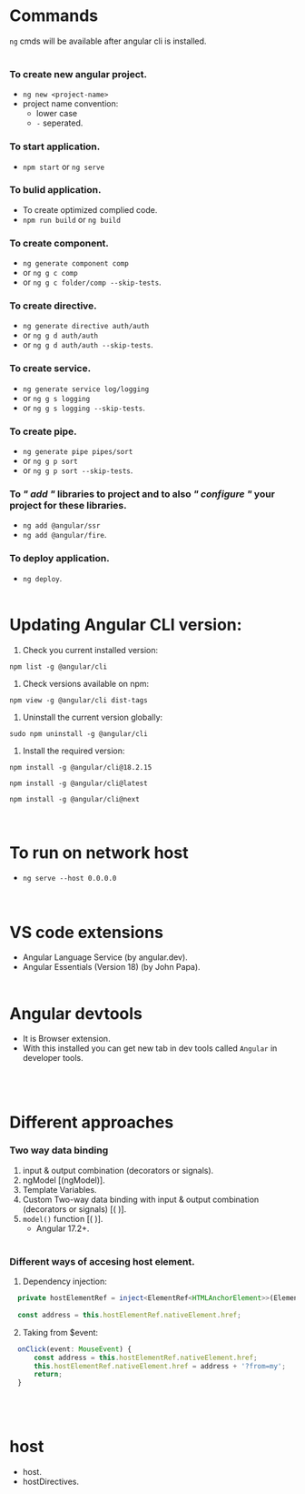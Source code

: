 # Commands
`ng` cmds will be available after angular cli is installed. 
<br/><br/>

### To create new angular project.
* `ng new <project-name>`
* project name convention:
  * lower case
  * `-` seperated.
### To start application.
* `npm start` or `ng serve`
### To bulid application.
* To create optimized complied code.
* `npm run build` or `ng build`
### To create component.
* `ng generate component comp`
* or `ng g c comp`
* or `ng g c folder/comp --skip-tests`.
### To create directive.
* `ng generate directive auth/auth`
* or `ng g d auth/auth`
* or `ng g d auth/auth --skip-tests`.
### To create service.
* `ng generate service log/logging`
* or `ng g s logging`
* or `ng g s logging --skip-tests`.
### To create pipe.
* `ng generate pipe pipes/sort`
* or `ng g p sort`
* or `ng g p sort --skip-tests`.
### To ***" add "*** libraries to project and to also ***" configure "*** your project for these libraries.
* `ng add @angular/ssr`
* `ng add @angular/fire`.
### To deploy application.
* `ng deploy`.
<br/><br/>

# Updating Angular CLI version:
1. Check you current installed version:

`npm list -g @angular/cli`

1. Check versions available on npm:

`npm view -g @angular/cli dist-tags`

1. Uninstall the current version globally:

`sudo npm uninstall -g @angular/cli`

1. Install the required version:

`npm install -g @angular/cli@18.2.15`

`npm install -g @angular/cli@latest`

`npm install -g @angular/cli@next`

<br/>

# To run on network host
* `ng serve --host 0.0.0.0`

<br/>

# VS code extensions
* Angular Language Service (by angular.dev).
* Angular Essentials (Version 18) (by John Papa).
<br/><br/>

# Angular devtools
* It is Browser extension.
* With this installed you can get new tab in dev tools called `Angular` in developer tools.

<br/><br/>

# Different approaches

### Two way data binding
1. input & output combination (decorators or signals).
2. ngModel [(ngModel)].
3. Template Variables.
4. Custom Two-way data binding with input & output combination (decorators or signals) [( )].
5. `model()` function [( )].
   * Angular 17.2+.
<br/><br/>

### Different ways of accesing host element.
1. Dependency injection:
```ts
  private hostElementRef = inject<ElementRef<HTMLAnchorElement>>(ElementRef);
  
  const address = this.hostElementRef.nativeElement.href;
```

2. Taking from $event: 
```ts
  onClick(event: MouseEvent) {
      const address = this.hostElementRef.nativeElement.href;
      this.hostElementRef.nativeElement.href = address + '?from=my';
      return;
  }
```

<br/><br/>

# host
* host.
* hostDirectives.